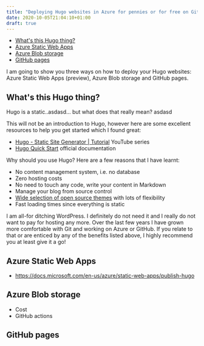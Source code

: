 ```yaml
---
title: "Deploying Hugo websites in Azure for pennies or for free on GitHub pages"
date: 2020-10-05T21:04:10+01:00
draft: true
---
```


- [What's this Hugo thing?](#whats-this-hugo-thing)
- [Azure Static Web Apps](#azure-static-web-apps)
- [Azure Blob storage](#azure-blob-storage)
- [GitHub pages](#github-pages)

I am going to show you three ways on how to deploy your Hugo websites: Azure Static Web Apps (preview), Azure Blob storage and GitHub pages.

## What's this Hugo thing?

Hugo is a static..asdasd... but what does that really mean? asdasd

This will not be an introduction to Hugo, however here are some excellent resources to help you get started which I found great:

- [Hugo - Static Site Generator | Tutorial](https://www.youtube.com/watch?v=qtIqKaDlqXo&list=PLLAZ4kZ9dFpOnyRlyS-liKL5ReHDcj4G3) YouTube series
- [Hugo Quick Start](https://gohugo.io/getting-started/quick-start/) official documentation

Why should you use Hugo? Here are a few reasons that I have learnt:

- No content management system, i.e. no database
- Zero hosting costs
- No need to touch any code, write your content in Markdown
- Manage your blog from source control
- [Wide selection of open source themes](https://themes.gohugo.io/) with lots of flexibility
- Fast loading times since everything is static

I am all-for ditching WordPress. I definitely do not need it and I really do not want to pay for hosting any more. Over the last few years I have grown more comfortable with Git and working on Azure or GitHub. If you relate to that or are enticed by any of the benefits listed above, I highly recommend you at least give it a go!

## Azure Static Web Apps

- https://docs.microsoft.com/en-us/azure/static-web-apps/publish-hugo

## Azure Blob storage

- Cost
- GitHub actions

## GitHub pages
